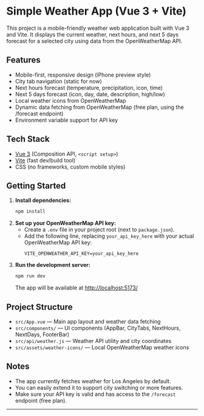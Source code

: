 # Simple Weather App (Vue 3 + Vite)

This project is a mobile-friendly weather web application built with Vue 3 and Vite. It displays the current weather, next hours, and next 5 days forecast for a selected city using data from the OpenWeatherMap API.

## Features

- Mobile-first, responsive design (iPhone preview style)
- City tab navigation (static for now)
- Next hours forecast (temperature, precipitation, icon, time)
- Next 5 days forecast (icon, day, date, description, high/low)
- Local weather icons from OpenWeatherMap
- Dynamic data fetching from OpenWeatherMap (free plan, using the /forecast endpoint)
- Environment variable support for API key

## Tech Stack

- [Vue 3](https://vuejs.org/) (Composition API, `<script setup>`)
- [Vite](https://vitejs.dev/) (fast dev/build tool)
- CSS (no frameworks, custom mobile styles)

## Getting Started

1. **Install dependencies:**
   ```bash
   npm install
   ```
2. **Set up your OpenWeatherMap API key:**
   - Create a `.env` file in your project root (next to `package.json`).
   - Add the following line, replacing `your_api_key_here` with your actual OpenWeatherMap API key:
     ```
     VITE_OPENWEATHER_API_KEY=your_api_key_here
     ```
3. **Run the development server:**
   ```bash
   npm run dev
   ```
   The app will be available at [http://localhost:5173/](http://localhost:5173/)

## Project Structure

- `src/App.vue` — Main app layout and weather data fetching
- `src/components/` — UI components (AppBar, CityTabs, NextHours, NextDays, FooterBar)
- `src/api/weather.js` — Weather API utility and city coordinates
- `src/assets/weather-icons/` — Local OpenWeatherMap weather icons

## Notes

- The app currently fetches weather for Los Angeles by default.
- You can easily extend it to support city switching or more features.
- Make sure your API key is valid and has access to the `/forecast` endpoint (free plan).

---
